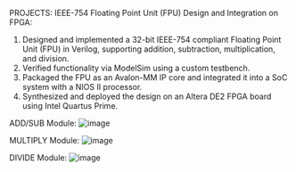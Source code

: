 PROJECTS: IEEE-754 Floating Point Unit (FPU) Design and Integration on FPGA: 
1) Designed and implemented a 32-bit IEEE-754 compliant Floating Point Unit (FPU) in Verilog, supporting addition, subtraction, multiplication, and division. 
2) Verified functionality via ModelSim using a custom testbench. 
3) Packaged the FPU as an Avalon-MM IP core and integrated it into a SoC system with a NIOS II processor. 
4) Synthesized and deployed the design on an Altera DE2 FPGA board using Intel Quartus Prime. 

ADD/SUB Module:
![image](https://github.com/user-attachments/assets/9408dd8b-b52a-452b-b161-c5706fee16a3)

MULTIPLY Module:
![image](https://github.com/user-attachments/assets/878ccc0a-a7eb-4e5f-b325-e84857d16354)

DIVIDE Module:
![image](https://github.com/user-attachments/assets/093642f9-a712-4ed8-901e-c2afd84a03bd)

